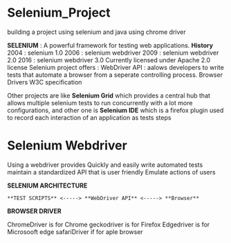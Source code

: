 # Selenium_Project
building a project using selenium and java using chrome driver

**SELENIUM** : A powerful framework  for  testing web  applications.
**History** 
      2004 : selenium 1.0
      2006 : selenium webdriver
      2009 : selenium webdriver 2.0
      2016 : selenium webdriver 3.0
Currently licensed under Apache 2.0 license
Selenium project offers :
                        WebDriver API : aalows developers to write tests that automate a browser from a seperate controlling process.
                        Browser Drivers
                        W3C specification

Other projects are like **Selenium Grid** which provides a central hub that allows multiple selenium tests to run concurrently with a lot more configurations,
and other one is **Selenium IDE** which is a firefox plugin used to record each interaction of an application as tests steps


# Selenium Webdriver
Using a webdriver provides 
        Quickly and easily write automated tests
        maintain a standardized API that is user friendly
        Emulate actions of users

**SELENIUM ARCHITECTURE**

    **TEST SCRIPTS** <-----> **WebDriver API** <-----> **Browser**

**BROWSER DRIVER**

  ChromeDriver is for Chrome
  geckodriver is for Firefox
  Edgedriver is for Microsooft edge
  safariDriver if for aple browser










  
